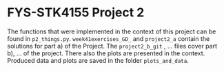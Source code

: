 # FYS-STK4155 Project 2

The functions that were implemented in the context of this project can be found in ``p2_things.py``.
``week41exercises_GD_`` and ``project2_a`` contain the solutions for part a) of the Project. The ``project2_b_git`` , ... files cover part b), ... of the project. There also the plots are presented in the context.
Produced data and plots are saved in the folder ``plots_and_data``.
